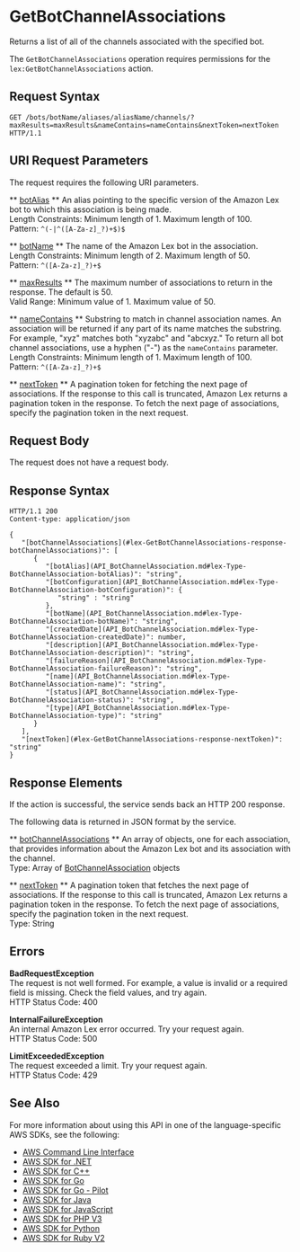 # GetBotChannelAssociations<a name="API_GetBotChannelAssociations"></a>

 Returns a list of all of the channels associated with the specified bot\. 

The `GetBotChannelAssociations` operation requires permissions for the `lex:GetBotChannelAssociations` action\.

## Request Syntax<a name="API_GetBotChannelAssociations_RequestSyntax"></a>

```
GET /bots/botName/aliases/aliasName/channels/?maxResults=maxResults&nameContains=nameContains&nextToken=nextToken HTTP/1.1
```

## URI Request Parameters<a name="API_GetBotChannelAssociations_RequestParameters"></a>

The request requires the following URI parameters\.

 ** [botAlias](#API_GetBotChannelAssociations_RequestSyntax) **   <a name="lex-GetBotChannelAssociations-request-botAlias"></a>
An alias pointing to the specific version of the Amazon Lex bot to which this association is being made\.  
Length Constraints: Minimum length of 1\. Maximum length of 100\.  
Pattern: `^(-|^([A-Za-z]_?)+$)$` 

 ** [botName](#API_GetBotChannelAssociations_RequestSyntax) **   <a name="lex-GetBotChannelAssociations-request-botName"></a>
The name of the Amazon Lex bot in the association\.  
Length Constraints: Minimum length of 2\. Maximum length of 50\.  
Pattern: `^([A-Za-z]_?)+$` 

 ** [maxResults](#API_GetBotChannelAssociations_RequestSyntax) **   <a name="lex-GetBotChannelAssociations-request-maxResults"></a>
The maximum number of associations to return in the response\. The default is 50\.   
Valid Range: Minimum value of 1\. Maximum value of 50\.

 ** [nameContains](#API_GetBotChannelAssociations_RequestSyntax) **   <a name="lex-GetBotChannelAssociations-request-nameContains"></a>
Substring to match in channel association names\. An association will be returned if any part of its name matches the substring\. For example, "xyz" matches both "xyzabc" and "abcxyz\." To return all bot channel associations, use a hyphen \("\-"\) as the `nameContains` parameter\.  
Length Constraints: Minimum length of 1\. Maximum length of 100\.  
Pattern: `^([A-Za-z]_?)+$` 

 ** [nextToken](#API_GetBotChannelAssociations_RequestSyntax) **   <a name="lex-GetBotChannelAssociations-request-nextToken"></a>
A pagination token for fetching the next page of associations\. If the response to this call is truncated, Amazon Lex returns a pagination token in the response\. To fetch the next page of associations, specify the pagination token in the next request\. 

## Request Body<a name="API_GetBotChannelAssociations_RequestBody"></a>

The request does not have a request body\.

## Response Syntax<a name="API_GetBotChannelAssociations_ResponseSyntax"></a>

```
HTTP/1.1 200
Content-type: application/json

{
   "[botChannelAssociations](#lex-GetBotChannelAssociations-response-botChannelAssociations)": [ 
      { 
         "[botAlias](API_BotChannelAssociation.md#lex-Type-BotChannelAssociation-botAlias)": "string",
         "[botConfiguration](API_BotChannelAssociation.md#lex-Type-BotChannelAssociation-botConfiguration)": { 
            "string" : "string" 
         },
         "[botName](API_BotChannelAssociation.md#lex-Type-BotChannelAssociation-botName)": "string",
         "[createdDate](API_BotChannelAssociation.md#lex-Type-BotChannelAssociation-createdDate)": number,
         "[description](API_BotChannelAssociation.md#lex-Type-BotChannelAssociation-description)": "string",
         "[failureReason](API_BotChannelAssociation.md#lex-Type-BotChannelAssociation-failureReason)": "string",
         "[name](API_BotChannelAssociation.md#lex-Type-BotChannelAssociation-name)": "string",
         "[status](API_BotChannelAssociation.md#lex-Type-BotChannelAssociation-status)": "string",
         "[type](API_BotChannelAssociation.md#lex-Type-BotChannelAssociation-type)": "string"
      }
   ],
   "[nextToken](#lex-GetBotChannelAssociations-response-nextToken)": "string"
}
```

## Response Elements<a name="API_GetBotChannelAssociations_ResponseElements"></a>

If the action is successful, the service sends back an HTTP 200 response\.

The following data is returned in JSON format by the service\.

 ** [botChannelAssociations](#API_GetBotChannelAssociations_ResponseSyntax) **   <a name="lex-GetBotChannelAssociations-response-botChannelAssociations"></a>
An array of objects, one for each association, that provides information about the Amazon Lex bot and its association with the channel\.   
Type: Array of [BotChannelAssociation](API_BotChannelAssociation.md) objects

 ** [nextToken](#API_GetBotChannelAssociations_ResponseSyntax) **   <a name="lex-GetBotChannelAssociations-response-nextToken"></a>
A pagination token that fetches the next page of associations\. If the response to this call is truncated, Amazon Lex returns a pagination token in the response\. To fetch the next page of associations, specify the pagination token in the next request\.   
Type: String

## Errors<a name="API_GetBotChannelAssociations_Errors"></a>

 **BadRequestException**   
The request is not well formed\. For example, a value is invalid or a required field is missing\. Check the field values, and try again\.  
HTTP Status Code: 400

 **InternalFailureException**   
An internal Amazon Lex error occurred\. Try your request again\.  
HTTP Status Code: 500

 **LimitExceededException**   
The request exceeded a limit\. Try your request again\.  
HTTP Status Code: 429

## See Also<a name="API_GetBotChannelAssociations_SeeAlso"></a>

For more information about using this API in one of the language\-specific AWS SDKs, see the following:
+  [AWS Command Line Interface](https://docs.aws.amazon.com/goto/aws-cli/lex-models-2017-04-19/GetBotChannelAssociations) 
+  [AWS SDK for \.NET](https://docs.aws.amazon.com/goto/DotNetSDKV3/lex-models-2017-04-19/GetBotChannelAssociations) 
+  [AWS SDK for C\+\+](https://docs.aws.amazon.com/goto/SdkForCpp/lex-models-2017-04-19/GetBotChannelAssociations) 
+  [AWS SDK for Go](https://docs.aws.amazon.com/goto/SdkForGoV1/lex-models-2017-04-19/GetBotChannelAssociations) 
+  [AWS SDK for Go \- Pilot](https://docs.aws.amazon.com/goto/SdkForGoPilot/lex-models-2017-04-19/GetBotChannelAssociations) 
+  [AWS SDK for Java](https://docs.aws.amazon.com/goto/SdkForJava/lex-models-2017-04-19/GetBotChannelAssociations) 
+  [AWS SDK for JavaScript](https://docs.aws.amazon.com/goto/AWSJavaScriptSDK/lex-models-2017-04-19/GetBotChannelAssociations) 
+  [AWS SDK for PHP V3](https://docs.aws.amazon.com/goto/SdkForPHPV3/lex-models-2017-04-19/GetBotChannelAssociations) 
+  [AWS SDK for Python](https://docs.aws.amazon.com/goto/boto3/lex-models-2017-04-19/GetBotChannelAssociations) 
+  [AWS SDK for Ruby V2](https://docs.aws.amazon.com/goto/SdkForRubyV2/lex-models-2017-04-19/GetBotChannelAssociations) 